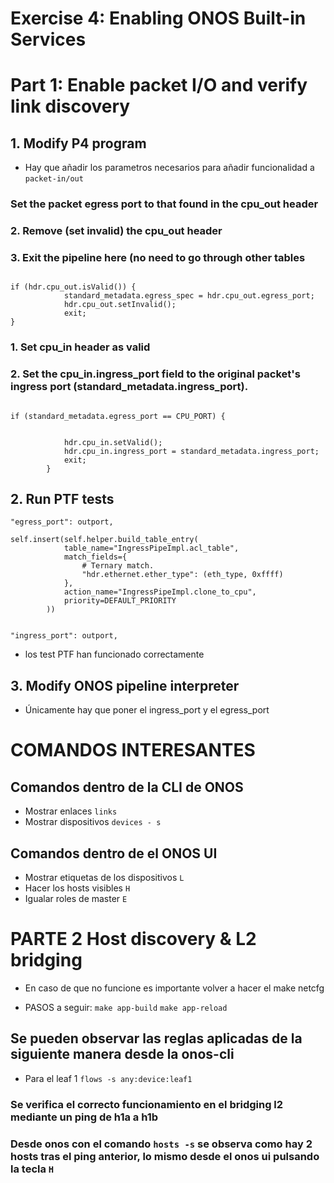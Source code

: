 # Exercise 4: Enabling ONOS Built-in Services


# Part 1: Enable packet I/O and verify link discovery

## 1. Modify P4 program

* Hay que añadir los parametros necesarios para añadir funcionalidad a `packet-in/out`




### Set the packet egress port to that found in the cpu_out header
### 2. Remove (set invalid) the cpu_out header
### 3. Exit the pipeline here (no need to go through other tables

```p4

if (hdr.cpu_out.isValid()) {
            standard_metadata.egress_spec = hdr.cpu_out.egress_port;
            hdr.cpu_out.setInvalid();
            exit;
}

```

### 1. Set cpu_in header as valid
### 2. Set the cpu_in.ingress_port field to the original packet's ingress port (standard_metadata.ingress_port).

```p4

if (standard_metadata.egress_port == CPU_PORT) {
            

            hdr.cpu_in.setValid();
            hdr.cpu_in.ingress_port = standard_metadata.ingress_port;
            exit;
        }

```

## 2. Run PTF tests


```p4
"egress_port": outport,

```

```p4
self.insert(self.helper.build_table_entry(
            table_name="IngressPipeImpl.acl_table",
            match_fields={
                # Ternary match.
                "hdr.ethernet.ether_type": (eth_type, 0xffff)
            },
            action_name="IngressPipeImpl.clone_to_cpu",
            priority=DEFAULT_PRIORITY
        ))


```

```p4
"ingress_port": outport,

```


* los test PTF han funcionado correctamente


## 3. Modify ONOS pipeline interpreter

* Únicamente hay que poner el ingress_port y el egress_port

# COMANDOS INTERESANTES

## Comandos dentro de la CLI de ONOS

* Mostrar enlaces `links`
* Mostrar dispositivos `devices - s`

## Comandos dentro de el ONOS UI

* Mostrar etiquetas de los dispositivos `L`
* Hacer los hosts visibles `H`
* Igualar roles de master `E`


# PARTE 2 Host discovery & L2 bridging


* En caso de que no funcione es importante volver a hacer el make netcfg

* PASOS a seguir:
`make app-build`
`make app-reload`

## Se pueden observar las reglas aplicadas de la siguiente manera desde la onos-cli
* Para el leaf 1
`flows -s any:device:leaf1`

### Se verifica el correcto funcionamiento en el bridging l2 mediante un ping de h1a a h1b

### Desde onos con el comando `hosts -s` se observa como hay 2 hosts tras el ping anterior, lo mismo desde el onos ui pulsando la tecla `H`

